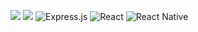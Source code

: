 <!-- ![Sostene's GitHub stats](https://github-readme-stats.vercel.app/api?username=sostene12&show_icons=true)
![Top Langs](https://github-readme-stats.vercel.app/api/top-langs/?username=sostene12&layout=compact)
[![GitHub Streak](https://streak-stats.demolab.com?user=sostene12&theme=radical)](https://git.io/streak-stats) -->

![](https://img.shields.io/badge/JavaScript-323330?style=for-the-badge&logo=javascript&logoColor=F7DF1E)
![](https://img.shields.io/badge/Node.js-339933?style=for-the-badge&logo=nodedotjs&logoColor=white)
![Express.js](https://img.shields.io/badge/express.js-%23404d59.svg?style=for-the-badge&logo=express&logoColor=%2361DAFB)
![React](https://img.shields.io/badge/react-%2320232a.svg?style=for-the-badge&logo=react&logoColor=%2361DAFB)
![React Native](https://img.shields.io/badge/react_native-%2320232a.svg?style=for-the-badge&logo=react&logoColor=%2361DAFB)

